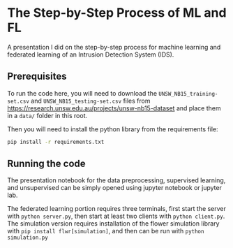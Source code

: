 # The Step-by-Step Process of ML and FL

A presentation I did on the step-by-step process for machine learning and federated learning of an Intrusion Detection System (IDS).


## Prerequisites

To run the code here, you will need to download the `UNSW_NB15_training-set.csv` and `UNSW_NB15_testing-set.csv` files from https://research.unsw.edu.au/projects/unsw-nb15-dataset
and place them in a `data/` folder in this root.

Then you will need to install the python library from the requirements file:

```sh
pip install -r requirements.txt
```

## Running the code

The presentation notebook for the data preprocessing, supervised learning, and unsupervised
can be simply opened using jupyter notebook or jupyter lab.

The federated learning portion requires three terminals, first start the server with
`python server.py`, then start at least two clients with `python client.py`. The simulation
version requires installation of the flower simulation library with `pip install flwr[simulation]`, and then can be run with `python simulation.py`
